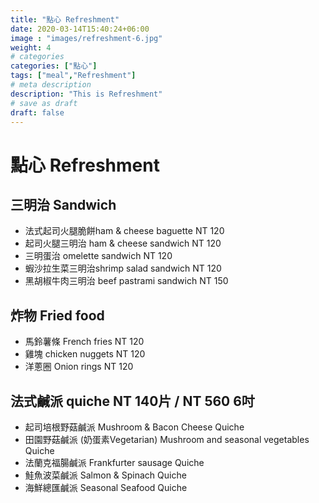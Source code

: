 ```yaml
---
title: "點心 Refreshment"
date: 2020-03-14T15:40:24+06:00
image : "images/refreshment-6.jpg"
weight: 4
# categories
categories: ["點心"]
tags: ["meal","Refreshment"]
# meta description
description: "This is Refreshment"
# save as draft
draft: false
---
```


# 點心 Refreshment

## 三明治 Sandwich
- 法式起司火腿脆餅ham & cheese baguette NT 120 
- 起司火腿三明治 ham & cheese sandwich  NT 120
- 三明蛋治 omelette sandwich  NT 120
- 蝦沙拉生菜三明治shrimp salad sandwich  NT 120
- 黑胡椒牛肉三明治  beef pastrami sandwich  NT 150

## 炸物 Fried food
- 馬鈴薯條 French fries   NT 120
- 雞塊 chicken nuggets  NT 120
- 洋蔥圈 Onion rings  NT 120

## 法式鹹派 quiche   NT 140片 /  NT 560  6吋

- 起司培根野菇鹹派  Mushroom & Bacon Cheese Quiche 
- 田園野菇鹹派 (奶蛋素Vegetarian) Mushroom and seasonal vegetables Quiche 
- 法蘭克福腸鹹派 Frankfurter sausage Quiche 
- 鮭魚波菜鹹派 Salmon & Spinach Quiche  
- 海鮮總匯鹹派  Seasonal Seafood Quiche 
